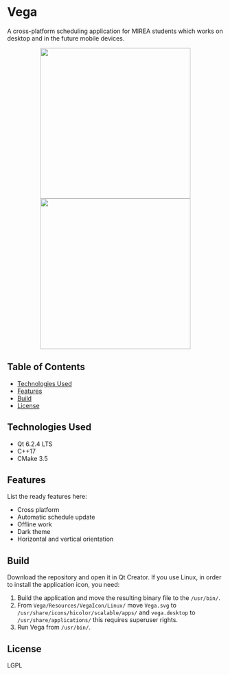 # Vega
A cross-platform scheduling application for MIREA students which works on desktop and in the future mobile devices.


<p align="center">
  <img src = "https://drive.google.com/uc?export=view&id=1MFjsYxMI363i4cZwvsMLhhjbxnVtxekB" width=350>
  <img src = "https://drive.google.com/uc?export=view&id=1ae52CZgoTDfw9CzMq-MFeAtHAjqUskTM" width=350>
</p>


## Table of Contents
* [Technologies Used](#technologies-used)
* [Features](#features)
* [Build](#build)
* [License](#license)


## Technologies Used
- Qt 6.2.4 LTS
- C++17
- CMake 3.5


## Features
List the ready features here:
- Cross platform
- Automatic schedule update
- Offline work
- Dark theme
- Horizontal and vertical orientation


## Build
Download the repository and open it in Qt Creator.
If you use Linux, in order to install the application icon, you need:
1. Build the application and move the resulting binary file to the `/usr/bin/`.
2. From `Vega/Resources/VegaIcon/Linux/` move `Vega.svg` to `/usr/share/icons/hicolor/scalable/apps/` 
   and `vega.desktop` to `/usr/share/applications/` this requires superuser rights.
3. Run Vega from `/usr/bin/`.


## License
LGPL
